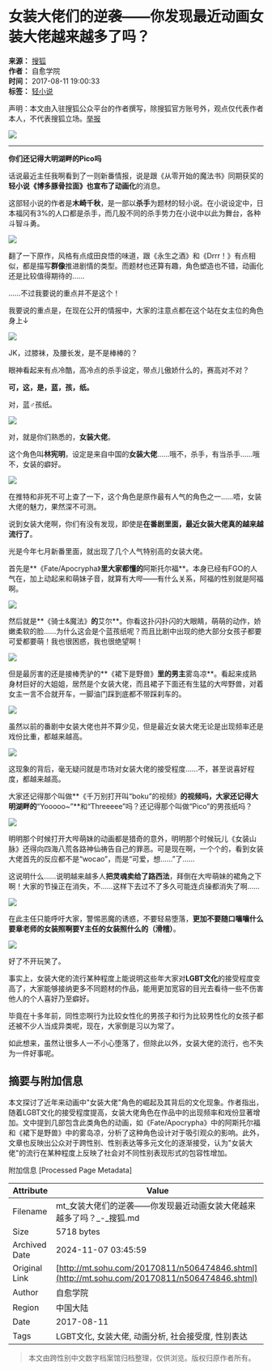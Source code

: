 # 女装大佬们的逆袭——你发现最近动画女装大佬越来越多了吗？

**来源：** [搜狐](https://mt.sohu.com/20170811/n506474846.shtml)  
**作者：** 自愈学院  
**时间：** 2017-08-11 19:00:33  
**标签：** [轻小说](https://mt.sohu.com/s2/tag/66988.shtml)  

声明：本文由入驻搜狐公众平台的作者撰写，除搜狐官方账号外，观点仅代表作者本人，不代表搜狐立场。[举报](https://quan.sohu.com/q/545c9b6bf6c43b5569fe64a2)

![](https://img.mp.itc.cn/upload/20170812/ac8b13a13b2741ecb357c3b4a275ee98.jpg)

---

**你们还记得大明湖畔的Pico吗**

话说最近主任我啊看到了一则新番情报，说是跟《从零开始的魔法书》同期获奖的**轻小说《博多豚骨拉面》**也宣布了**动画化**的消息。

这部轻小说的作者是**木崎千秋**，是一部以**杀手**为题材的轻小说。在小说设定中，日本福冈有3%的人口都是杀手，而几股不同的杀手势力在小说中以此为舞台，各种斗智斗勇。

![](https://img.mp.itc.cn/upload/20170812/593e19ae21ac417897d81da8bfa4badf_th.jpg)

翻了一下原作，风格有点成田良悟的味道，跟《永生之酒》和《Drrr！》有点相似，都是描写**群像**推进剧情的类型。而题材也还算有趣，角色塑造也不错，动画化还是比较值得期待的……

……不过我要说的重点并不是这个！

我要说的重点是，在现在公开的情报中，大家的注意点都在这个站在女主位的角色身上↓

![](https://img.mp.itc.cn/upload/20170812/912bb889605e4fe1abb74429a62ef2f5.jpg)

JK，过膝袜，及腰长发，是不是棒棒的？

眼神看起来有点冷酷，高冷点的杀手设定，带点儿傲娇什么的，赛高对不对？

**可，这，是，蓝，孩，纸。**

对，蓝♂孩纸。

![](https://img.mp.itc.cn/upload/20170812/be2bd76297924535a25db4052d6c30ed_th.jpg)

对，就是你们熟悉的，**女装大佬**。

这个角色叫**林宪明**，设定是来自中国的**女装大佬**……哦不，杀手，有当杀手……哦不，女装的癖好。

![](https://img.mp.itc.cn/upload/20170812/4d55e51dc5c94163b950410f15d7a6ed_th.jpg)

在推特和非死不可上查了一下，这个角色是原作最有人气的角色之一……唔，女装大佬的魅力，果然深不可测。

说到女装大佬啊，你们有没有发现，即使是**在番剧里面，最近女装大佬真的越来越流行了**。

光是今年七月新番里面，就出现了几个人气特别高的女装大佬。

首先是**《Fate/Apocrypha》**里大家都懂的**阿斯托尔福**。本身已经有FGO的人气在，加上动起来和萌妹子音，就算有大哔——有什么关系，阿福的性别就是阿福啊。

![](https://img.mp.itc.cn/upload/20170812/5dffcb5a158f4f5a8d203c806534480c_th.jpg)

然后就是**《骑士&魔法》**的**艾尔**。你看这扑闪扑闪的大眼睛，萌萌的动作，娇嫩柔软的脸……为什么这会是个蓝孩纸呢？而且比剧中出现的绝大部分女孩子都要可爱都要萌！我也很困惑，我也很绝望啊！

![](https://img.mp.itc.cn/upload/20170812/f2b4fe4ab0a147aabb8c0436b0a7ff32_th.jpg)

但是最厉害的还是接棒秃驴的**《裙下是野兽》**里的男主**雾岛凉**。看起来成熟身材巨好的大姐姐，居然是个女装大佬，而且裙子下面还有生猛的大哔野兽，对着女主一言不合就开车，一脚油门踩到底都不带踩刹车的。

![](https://img.mp.itc.cn/upload/20170812/d2ea2835551c4370b2cf62b69073bc8b_th.jpg)

虽然以前的番剧中女装大佬也并不算少见，但是最近女装大佬无论是出现频率还是戏份比重，都越来越高。

![](https://img.mp.itc.cn/upload/20170812/81e12e3e4db343d9a7aa606a252d677b.jpg)

这现象的背后，毫无疑问就是市场对女装大佬的接受程度……不，甚至说喜好程度，都越来越高。

大家还记得那个叫做**《千万别打开叫“boku”的视频》**的视频吗，大家还记得大明湖畔的**“Yooooo~”**和“Threeeee”吗？还记得那个叫做“Pico”的男孩纸吗？

![](https://img.mp.itc.cn/upload/20170812/0eed1c9bfd3743b4bca5fe56e3a69a98_th.jpg)

明明那个时候打开大哔萌妹的动画都是猎奇的意外，明明那个时候玩儿《女装山脉》还得向四海八荒各路神仙祷告自己的罪恶。可是现在啊，一个个的，看到女装大佬首先的反应都不是“wocao”，而是“可爱，想……”了……

这说明什么……说明越来越多人**把灵魂卖给了路西法**，拜倒在大哔萌妹的裙角之下啊！大家的节操正在消失，不……这样下去过不了多久可能连贞操都消失了啊……

![](https://img.mp.itc.cn/upload/20170812/e3530c8f90d040b093f85b750f6386eb_th.jpg)

在此主任只能呼吁大家，警惕恶魔的诱惑，不要轻易堕落，**更加不要随口嚷嚷什么要章老师的女装照啊要Y主任的女装照什么的（滑稽）**。

![](https://img.mp.itc.cn/upload/20170812/e3b3a55714854c2888b369bcfa6b0b8b.jpg)

好了不开玩笑了。

事实上，女装大佬的流行某种程度上能说明这些年大家对**LGBT文化**的接受程度变高了，大家能够接纳更多不同题材的作品，能用更加宽容的目光去看待一些不伤害他人的个人喜好乃至癖好。

毕竟在十多年前，同性恋啊行为比较女性化的男孩子和行为比较男性化的女孩子都还被不少人当成异类呢，现在，大家倒是习以为常了。

如此想来，虽然让很多人一不小心堕落了，但除此以外，女装大佬的流行，也不失为一件好事呢。

## 摘要与附加信息

<!-- tcd_abstract -->
本文探讨了近年来动画中"女装大佬"角色的崛起及其背后的文化现象。作者指出，随着LGBT文化的接受程度提高，女装大佬角色在作品中的出现频率和戏份显著增加。文中提到几部包含此类角色的动画，如《Fate/Apocrypha》中的阿斯托尔福和《裙下是野兽》中的雾岛凉，分析了这种角色设计对于吸引观众的影响。此外，文章也反映出公众对于跨性别、性别表达等多元文化的逐渐接受，认为"女装大佬"的流行在某种程度上反映了社会对不同性别表现形式的包容性增加。
<!-- tcd_abstract_end -->

附加信息 [Processed Page Metadata]

| Attribute       | Value                                  |
|-----------------|----------------------------------------|
| Filename        | mt_女装大佬们的逆袭——你发现最近动画女装大佬越来越多了吗？_-_搜狐.md                             |
| Size            | 5718 bytes                           |
| Archived Date   | 2024-11-07 03:45:59                             |
| Original Link   | [http://mt.sohu.com/20170811/n506474846.shtml](http://mt.sohu.com/20170811/n506474846.shtml)                       |
| Author          | 自愈学院                               |
| Region          | 中国大陆                               |
| Date            | 2017-08-11                                 |
| Tags            | LGBT文化, 女装大佬, 动画分析, 社会接受度, 性别表达                                 |
>
> 本文由跨性别中文数字档案馆归档整理，仅供浏览。版权归原作者所有。
>